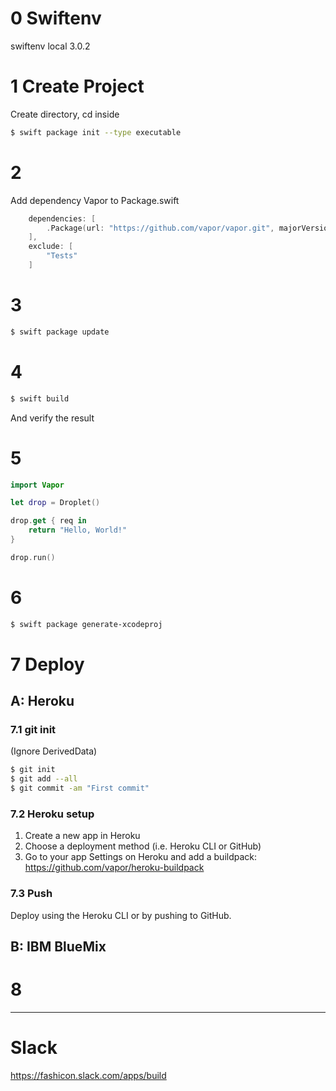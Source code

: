 # 0 Swiftenv
swiftenv local 3.0.2

# 1 Create Project
Create directory, cd inside
```bash
$ swift package init --type executable
```

# 2
Add dependency Vapor to Package.swift
```swift
    dependencies: [
        .Package(url: "https://github.com/vapor/vapor.git", majorVersion: 1, minor: 3)
    ],
    exclude: [
        "Tests"
    ]
```

# 3
```bash
$ swift package update
```

# 4
```swift
$ swift build
```
And verify the result

# 5
```swift
import Vapor

let drop = Droplet()

drop.get { req in
    return "Hello, World!"
}

drop.run()
```

# 6
```bash
$ swift package generate-xcodeproj
```

# 7 Deploy

## A: Heroku

### 7.1 git init 
(Ignore DerivedData)
```bash
$ git init
$ git add --all
$ git commit -am "First commit"
```

### 7.2 Heroku setup
1. Create a new app in Heroku
2. Choose a deployment method (i.e. Heroku CLI or GitHub) 
3. Go to your app Settings on Heroku and add a buildpack: https://github.com/vapor/heroku-buildpack

### 7.3 Push
Deploy using the Heroku CLI or by pushing to GitHub.

## B: IBM BlueMix

# 8

---

# Slack

https://fashicon.slack.com/apps/build

